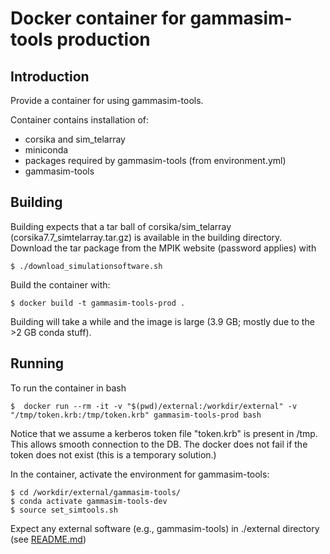 # Docker container for gammasim-tools production

## Introduction

Provide a container for using gammasim-tools.

Container contains installation of:

- corsika and sim\_telarray
- miniconda
- packages required by gammasim-tools (from environment.yml)
- gammasim-tools

## Building

Building expects that a tar ball of corsika/sim\_telarray (corsika7.7\_simtelarray.tar.gz) is available in the building directory.
Download the tar package from the MPIK website (password applies) with

```
$ ./download_simulationsoftware.sh
```

Build the container with:

```
$ docker build -t gammasim-tools-prod .
```

Building will take a while and the image is large (3.9 GB; mostly due to the >2 GB conda stuff).

## Running

To run the container in bash 

```
$  docker run --rm -it -v "$(pwd)/external:/workdir/external" -v "/tmp/token.krb:/tmp/token.krb" gammasim-tools-prod bash
```

Notice that we assume a kerberos token file "token.krb" is present in /tmp. This allows smooth connection to the DB. The docker does not fail if the token does not exist (this is a temporary solution.)

In the container, activate the environment for gammasim-tools:
```
$ cd /workdir/external/gammasim-tools/
$ conda activate gammasim-tools-dev
$ source set_simtools.sh
```

Expect any external software (e.g., gammasim-tools) in ./external directory (see [README.md](external/README.md))

